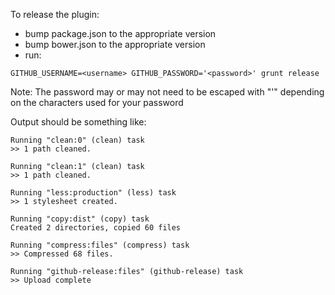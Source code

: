 To release the plugin:
* bump package.json to the appropriate version
* bump bower.json to the appropriate version
* run:

```
GITHUB_USERNAME=<username> GITHUB_PASSWORD='<password>' grunt release

```
Note: The password may or may not need to be escaped with "'" depending on the characters
      used for your password

Output should be something like:

```
Running "clean:0" (clean) task
>> 1 path cleaned.

Running "clean:1" (clean) task
>> 1 path cleaned.

Running "less:production" (less) task
>> 1 stylesheet created.

Running "copy:dist" (copy) task
Created 2 directories, copied 60 files

Running "compress:files" (compress) task
>> Compressed 68 files.

Running "github-release:files" (github-release) task
>> Upload complete
```

